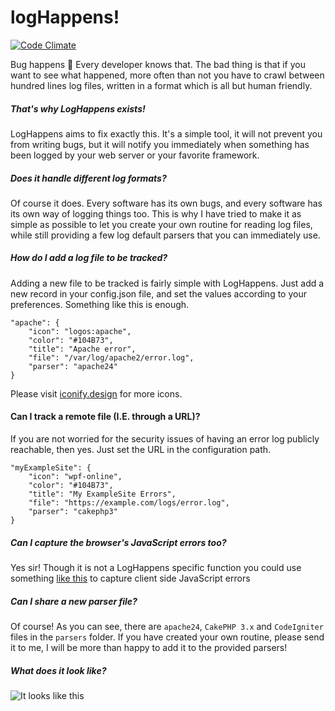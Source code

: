 logHappens!
=============
[![Code Climate](https://codeclimate.com/github/ToX82/logHappens/badges/gpa.svg)](https://codeclimate.com/github/ToX82/logHappens)

Bug happens 💩 Every developer knows that. The bad thing is that if you want to see what happened, more often than not you have to crawl between hundred lines log files, written in a format which is all but human friendly.


##### That's why LogHappens exists!

LogHappens aims to fix exactly this. It's a simple tool, it will not prevent you from writing bugs, but it will notify you immediately when something has been logged by your web server or your favorite framework.


##### Does it handle different log formats?

Of course it does. Every software has its own bugs, and every software has its own way of logging things too. This is why I have tried to make it as simple as possible to let you create your own routine for reading log files, while still providing a few log default parsers that you can immediately use.


##### How do I add a log file to be tracked?

Adding a new file to be tracked is fairly simple with LogHappens. Just add a new record in your config.json file, and set the values according to your preferences. Something like this is enough.

    "apache": {
        "icon": "logos:apache",
        "color": "#104B73",
        "title": "Apache error",
        "file": "/var/log/apache2/error.log",
        "parser": "apache24"
    }

Please visit [iconify.design](https://iconify.design/icon-sets) for more icons.


#### Can I track a remote file (I.E. through a URL)?
If you are not worried for the security issues of having an error log publicly reachable, then yes. Just set the URL in the configuration path.

    "myExampleSite": {
        "icon": "wpf-online",
        "color": "#104B73",
        "title": "My ExampleSite Errors",
        "file": "https://example.com/logs/error.log",
        "parser": "cakephp3"
    }


##### Can I capture the browser's JavaScript errors too?
Yes sir! Though it is not a LogHappens specific function you could use something [like this](https://gist.github.com/ToX82/20134e5006823360f87ee2b54b95b681) to capture client side JavaScript errors


##### Can I share a new parser file?

Of course! As you can see, there are `apache24`, `CakePHP 3.x` and `CodeIgniter` files in the `parsers` folder. If you have created your own routine, please send it to me, I will be more than happy to add it to the provided parsers!


##### What does it look like?

![It looks like this](https://user-images.githubusercontent.com/659492/74713643-4439d900-5229-11ea-938d-63ce808ea6fd.png)
